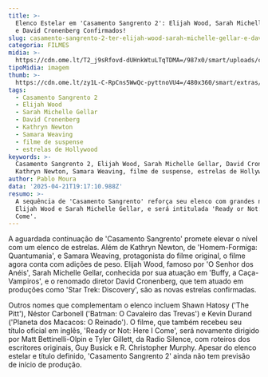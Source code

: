 ```yaml
---
title: >-
  Elenco Estelar em 'Casamento Sangrento 2': Elijah Wood, Sarah Michelle Gellar
  e David Cronenberg Confirmados!
slug: casamento-sangrento-2-ter-elijah-wood-sarah-michelle-gellar-e-david-cronenberg
categoria: FILMES
midia: >-
  https://cdn.ome.lt/T2_j9sRfovd-dUHnkWtuLTqTDMA=/987x0/smart/uploads/conteudo/fotos/casamento-sangrento-2.png
tipoMidia: imagem
thumb: >-
  https://cdn.ome.lt/zy1L-C-RpCns5WwQc-pyttnoVU4=/480x360/smart/extras/conteudos/casamento-sangrento-2_eCVuTGA.png
tags:
  - Casamento Sangrento 2
  - Elijah Wood
  - Sarah Michelle Gellar
  - David Cronenberg
  - Kathryn Newton
  - Samara Weaving
  - filme de suspense
  - estrelas de Hollywood
keywords: >-
  Casamento Sangrento 2, Elijah Wood, Sarah Michelle Gellar, David Cronenberg,
  Kathryn Newton, Samara Weaving, filme de suspense, estrelas de Hollywood
author: Pablo Moura
data: '2025-04-21T19:17:10.988Z'
resumo: >-
  A sequência de 'Casamento Sangrento' reforça seu elenco com grandes nomes como
  Elijah Wood e Sarah Michelle Gellar, e será intitulada 'Ready or Not: Here I
  Come'.
---
```


A aguardada continuação de 'Casamento Sangrento' promete elevar o nível com um elenco de estrelas. Além de Kathryn Newton, de 'Homem-Formiga: Quantumania', e Samara Weaving, protagonista do filme original, o filme agora conta com adições de peso. Elijah Wood, famoso por 'O Senhor dos Anéis', Sarah Michelle Gellar, conhecida por sua atuação em 'Buffy, a Caça-Vampiros', e o renomado diretor David Cronenberg, que tem atuado em produções como 'Star Trek: Discovery', são as novas estrelas confirmadas.

Outros nomes que complementam o elenco incluem Shawn Hatosy ('The Pitt'), Néstor Carbonell ('Batman: O Cavaleiro das Trevas') e Kevin Durand ('Planeta dos Macacos: O Reinado'). O filme, que também recebeu seu título oficial em inglês, 'Ready or Not: Here I Come', será novamente dirigido por Matt Bettinelli-Olpin e Tyler Gillett, da Radio Silence, com roteiros dos escritores originais, Guy Busick e R. Christopher Murphy. Apesar do elenco estelar e título definido, 'Casamento Sangrento 2' ainda não tem previsão de início de produção.
